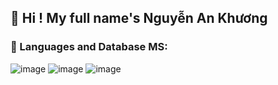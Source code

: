 <h2>👋 Hi ! My full name's Nguyễn An Khương</h2>

<h3>🔣 Languages and Database MS:</h3>

![image](https://github.com/nakhuong269/nakhuong269/assets/75614193/d24f111d-b9ff-4207-81d9-62e4dfc2db22)
![image](https://github.com/nakhuong269/nakhuong269/assets/75614193/e55de5bf-e64d-4546-8a08-5756c7a37f97)
![image](https://github.com/nakhuong269/nakhuong269/assets/75614193/f6edcc31-92c2-4a0b-9f59-d8f74e3257d2)
